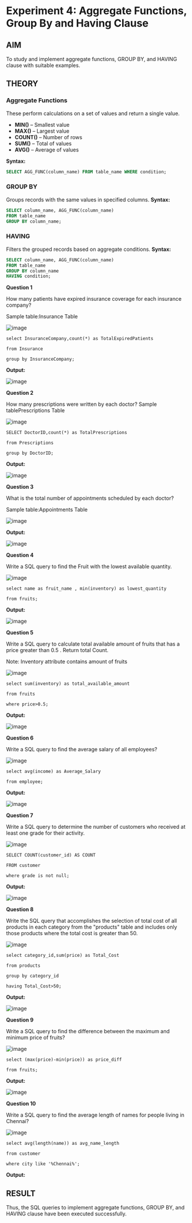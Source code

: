 # Experiment 4: Aggregate Functions, Group By and Having Clause

## AIM
To study and implement aggregate functions, GROUP BY, and HAVING clause with suitable examples.

## THEORY

### Aggregate Functions
These perform calculations on a set of values and return a single value.

- **MIN()** – Smallest value  
- **MAX()** – Largest value  
- **COUNT()** – Number of rows  
- **SUM()** – Total of values  
- **AVG()** – Average of values

**Syntax:**
```sql
SELECT AGG_FUNC(column_name) FROM table_name WHERE condition;
```
### GROUP BY
Groups records with the same values in specified columns.
**Syntax:**
```sql
SELECT column_name, AGG_FUNC(column_name)
FROM table_name
GROUP BY column_name;
```
### HAVING
Filters the grouped records based on aggregate conditions.
**Syntax:**
```sql
SELECT column_name, AGG_FUNC(column_name)
FROM table_name
GROUP BY column_name
HAVING condition;
```

**Question 1**

How many patients have expired insurance coverage for each insurance company?

Sample table:Insurance Table

![image](https://github.com/user-attachments/assets/24c11c16-fda1-48d6-8d6e-2e159a24cffc)

```
select InsuranceCompany,count(*) as TotalExpiredPatients

from Insurance

group by InsuranceCompany;

```

**Output:**

![image](https://github.com/user-attachments/assets/20e858b4-22b0-48c6-9bf3-9d2c7a4998dc)

**Question 2**

How many prescriptions were written by each doctor? Sample tablePrescriptions Table

![image](https://github.com/user-attachments/assets/2faf38d5-f5a1-4aaa-8f66-f90287a56872)

```
SELECT DoctorID,count(*) as TotalPrescriptions

from Prescriptions

group by DoctorID;
```

**Output:**

![image](https://github.com/user-attachments/assets/bf51c0bd-1599-496a-98b5-6f16c0d9fbf8)

**Question 3**

What is the total number of appointments scheduled by each doctor?

Sample table:Appointments Table

![image](https://github.com/user-attachments/assets/75c5ce93-a221-4c68-8a23-7161ed3a5e77)

**Output:**

![image](https://github.com/user-attachments/assets/4a9b35c7-4a2e-4300-b081-cad01604449f)

**Question 4**

Write a SQL query to find the Fruit with the lowest available quantity.

![image](https://github.com/user-attachments/assets/27cf1e74-1c19-4490-9ebe-23065a526b91)

```
select name as fruit_name , min(inventory) as lowest_quantity

from fruits;
```

**Output:**

![image](https://github.com/user-attachments/assets/bd2f72ed-db09-42cc-bd75-8c7878707651)

**Question 5**

Write a SQL query to calculate total available amount of fruits that has a price greater than 0.5 . Return total Count.

Note: Inventory attribute contains amount of fruits

![image](https://github.com/user-attachments/assets/2cb61809-cb7d-4351-ba8f-329cc294fb9e)

```
select sum(inventory) as total_available_amount

from fruits

where price>0.5;
```

**Output:**

![image](https://github.com/user-attachments/assets/213bbf0d-1557-4f0a-ab42-5e5a61952cc2)

**Question 6**

Write a SQL query to find the average salary of all employees?

![image](https://github.com/user-attachments/assets/1e77a350-4bbf-495d-a20b-e8ccc5e31c02)

```
select avg(income) as Average_Salary

from employee;
```

**Output:**

![image](https://github.com/user-attachments/assets/c8b2bf66-ee97-44ba-9bd0-20adb5da7362)

**Question 7**

Write a SQL query to determine the number of customers who received at least one grade for their activity.

![image](https://github.com/user-attachments/assets/70e5a71c-884e-44c8-8eb6-8ab639e59296)

```
SELECT COUNT(customer_id) AS COUNT

FROM customer

where grade is not null;
```

**Output:**

![image](https://github.com/user-attachments/assets/9fba989d-16ad-4a8f-a97f-49b6182e764f)

**Question 8**

Write the SQL query that accomplishes the selection of total cost of all products in each category from the "products" table and includes only those products where the total cost is greater than 50.

![image](https://github.com/user-attachments/assets/d680ceea-5815-4afe-9118-552602c81b16)

```
select category_id,sum(price) as Total_Cost

from products

group by category_id

having Total_Cost>50;

```

**Output:**

![image](https://github.com/user-attachments/assets/2326d0a2-ebca-40af-99dc-d723c10dd25d)

**Question 9**

Write a SQL query to find the difference between the maximum and minimum price of fruits?

![image](https://github.com/user-attachments/assets/e8e12762-d3dd-4176-bc4f-b59d792ddf06)

```
select (max(price)-min(price)) as price_diff

from fruits;
```

**Output:**

![image](https://github.com/user-attachments/assets/193b77e0-d6a4-4870-afad-756785be4d0e)

**Question 10**

Write a SQL query to find the average length of names for people living in Chennai?


![image](https://github.com/user-attachments/assets/947d305b-13d2-44b3-91d9-b48aa2c0bb8b)

```
select avg(length(name)) as avg_name_length

from customer

where city like '%Chennai%';

```

**Output:**


## RESULT
Thus, the SQL queries to implement aggregate functions, GROUP BY, and HAVING clause have been executed successfully.
